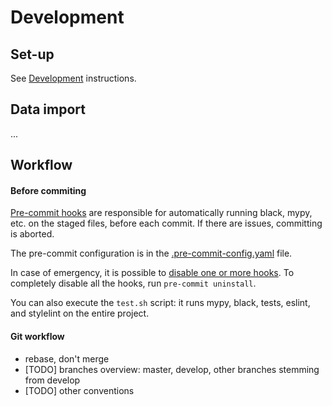 # Development

## Set-up 

See [Development](../README.md#development) instructions.


## Data import
...


## Workflow

#### Before commiting

[Pre-commit hooks](https://pre-commit.com) are responsible for automatically running black, mypy,
etc. on the staged files, before each commit. If there are issues, committing is aborted.

The pre-commit configuration is in the [.pre-commit-config.yaml](../.pre-commit-config.yaml) file.

In case of emergency, it is possible to 
[disable one or more hooks](https://pre-commit.com/#temporarily-disabling-hooks). To completely 
disable all the hooks, run `pre-commit uninstall`.

You can also execute the `test.sh` script: it runs mypy, black, tests, eslint, and stylelint on the
entire project.


#### Git workflow

- rebase, don't merge
- [TODO] branches overview: master, develop, other branches stemming from develop
- [TODO] other conventions
